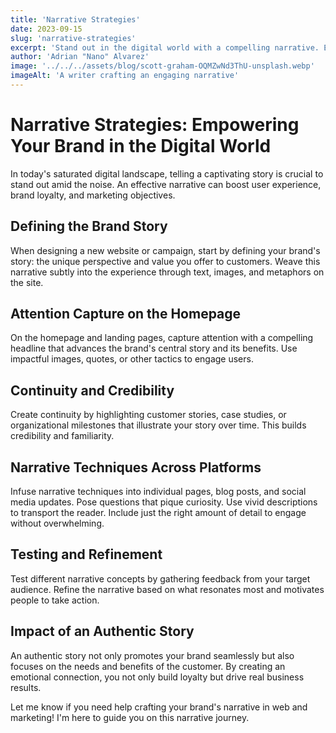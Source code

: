 ```yaml
---
title: 'Narrative Strategies'
date: 2023-09-15
slug: 'narrative-strategies'
excerpt: 'Stand out in the digital world with a compelling narrative. Enhance user experience, brand loyalty, and marketing goals.'
author: 'Adrian "Nano" Alvarez'
image: '../../../assets/blog/scott-graham-OQMZwNd3ThU-unsplash.webp'
imageAlt: 'A writer crafting an engaging narrative'
---
```


# Narrative Strategies: Empowering Your Brand in the Digital World

In today's saturated digital landscape, telling a captivating story is crucial to stand out amid the noise. An effective narrative can boost user experience, brand loyalty, and marketing objectives.

## Defining the Brand Story

When designing a new website or campaign, start by defining your brand's story: the unique perspective and value you offer to customers. Weave this narrative subtly into the experience through text, images, and metaphors on the site.

## Attention Capture on the Homepage

On the homepage and landing pages, capture attention with a compelling headline that advances the brand's central story and its benefits. Use impactful images, quotes, or other tactics to engage users.

## Continuity and Credibility

Create continuity by highlighting customer stories, case studies, or organizational milestones that illustrate your story over time. This builds credibility and familiarity.

## Narrative Techniques Across Platforms

Infuse narrative techniques into individual pages, blog posts, and social media updates. Pose questions that pique curiosity. Use vivid descriptions to transport the reader. Include just the right amount of detail to engage without overwhelming.

## Testing and Refinement

Test different narrative concepts by gathering feedback from your target audience. Refine the narrative based on what resonates most and motivates people to take action.

## Impact of an Authentic Story

An authentic story not only promotes your brand seamlessly but also focuses on the needs and benefits of the customer. By creating an emotional connection, you not only build loyalty but drive real business results.

Let me know if you need help crafting your brand's narrative in web and marketing! I'm here to guide you on this narrative journey.
